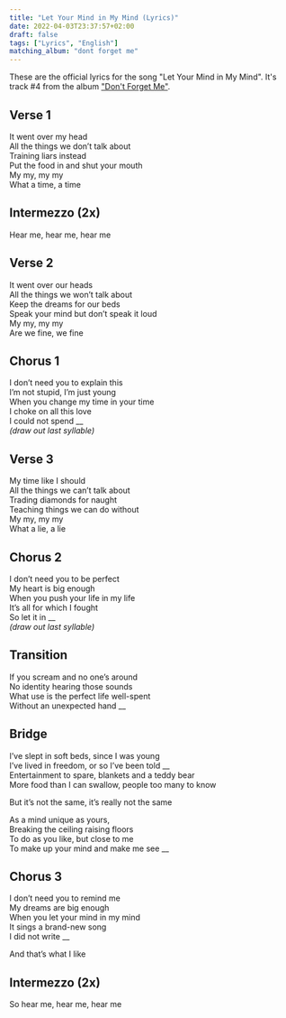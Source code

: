 ```yaml
---
title: "Let Your Mind in My Mind (Lyrics)"
date: 2022-04-03T23:37:57+02:00
draft: false
tags: ["Lyrics", "English"]
matching_album: "dont forget me"
---
```


These are the official lyrics for the song "Let Your Mind in My Mind". It's track #4 from the album ["Don't Forget Me"](/albums/dont-forget-me).

## Verse 1
It went over my head  
All the things we don’t talk about  
Training liars instead  
Put the food in and shut your mouth  
My my, my my   
What a time, a time

## Intermezzo (2x)  
Hear me, hear me, hear me

## Verse 2
It went over our heads  
All the things we won’t talk about  
Keep the dreams for our beds  
Speak your mind but don’t speak it loud  
My my, my my  
Are we fine, we fine  

## Chorus 1  
I don’t need you to explain this  
I’m not stupid, I’m just young  
When you change my time in your time  
I choke on all this love  
I could not spend __  
_(draw out last syllable)_

## Verse 3
My time like I should  
All the things we can’t talk about  
Trading diamonds for naught  
Teaching things we can do without  
My my, my my  
What a lie, a lie  

## Chorus 2
I don’t need you to be perfect  
My heart is big enough  
When you push your life in my life  
It’s all for which I fought  
So let it in __  
_(draw out last syllable)_

## Transition
If you scream and no one’s around  
No identity hearing those sounds  
What use is the perfect life well-spent  
Without an unexpected hand __

## Bridge
I’ve slept in soft beds, since I was young   
I’ve lived in freedom, or so I’ve been told __  
Entertainment to spare, blankets and a teddy bear  
More food than I can swallow, people too many to know  

But it’s not the same, it’s really not the same 

As a mind unique as yours,  
Breaking the ceiling raising floors    
To do as you like, but close to me  
To make up your mind and make me see __

## Chorus 3
I don’t need you to remind me  
My dreams are big enough  
When you let your mind in my mind  
It sings a brand-new song  
I did not write __  

And that’s what I like

## Intermezzo (2x)
So hear me, hear me, hear me
